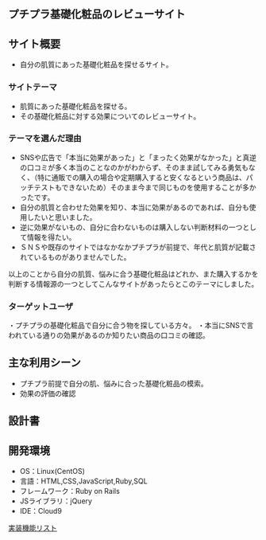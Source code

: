 ## プチプラ基礎化粧品のレビューサイト
## サイト概要
- 自分の肌質にあった基礎化粧品を探せるサイト。
### サイトテーマ
- 肌質にあった基礎化粧品を探せる。
- その基礎化粧品に対する効果についてのレビューサイト。
### テーマを選んだ理由
- SNSや広告で「本当に効果があった」と「まったく効果がなかった」と真逆の口コミが多く本当のことなのかがわからず、そのまま試してみる勇気もなく、（特に通販での購入の場合や定期購入すると安くなるという商品は、パッチテストもできないため）そのまま今まで同じものを使用することが多かったです。
- 自分の肌質と合わせた効果を知り、本当に効果があるのであれば、自分も使用したいと思いました。
- 逆に効果がないもの、自分に合わないものは購入しない判断材料の一つとして情報を得たい。
- ＳＮＳや既存のサイトではなかなかプチプラが前提で、年代と肌質が記載されているものがありませんでした。

以上のことから自分の肌質、悩みに合う基礎化粧品はどれか、また購入するかを判断する情報源の一つとしてこんなサイトがあったらとこのテーマにしました。
### ターゲットユーザ
・プチプラの基礎化粧品で自分に合う物を探している方々。
・本当にSNSで言われている通りの効果があるのか知りたい商品の口コミの確認。
## 主な利用シーン
- プチプラ前提で自分の肌、悩みに合った基礎化粧品の模索。
- 効果の評価の確認

## 設計書
<!--テーマを設定・提出する時点では不要です-->

## 開発環境
- OS：Linux(CentOS)
- 言語：HTML,CSS,JavaScript,Ruby,SQL
- フレームワーク：Ruby on Rails
- JSライブラリ：jQuery
- IDE：Cloud9

[実装機能リスト](https://docs.google.com/spreadsheets/d/1_eoN2IqeB6zj_c_eD0hD3O1qN9Wkpxg081vs5OvmmmM/edit#gid=1091086188)